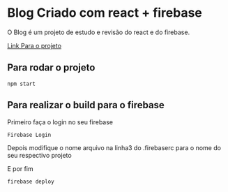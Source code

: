 # Blog Criado com react + firebase

O Blog é um projeto de estudo e revisão do react e do firebase.

[Link Para o projeto](https://teste-89213.firebaseapp.com/#/)


## Para rodar o projeto
```
npm start
```

## Para realizar o build para o firebase
Primeiro faça o login no seu firebase
```
Firebase Login
```
Depois modifique o nome arquivo na linha3 do .firebaserc para o 
nome do seu respectivo projeto

E por fim
```
firebase deploy
```


